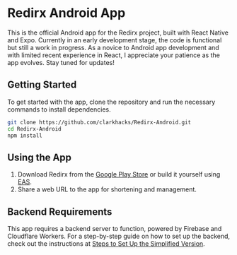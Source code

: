 # Redirx Android App

This is the official Android app for the Redirx project, built with React Native and Expo. Currently in an early development stage, the code is functional but still a work in progress. As a novice to Android app development and with limited recent experience in React, I appreciate your patience as the app evolves. Stay tuned for updates!

## Getting Started

To get started with the app, clone the repository and run the necessary commands to install dependencies.

```bash
git clone https://github.com/clarkhacks/Redirx-Android.git
cd Redirx-Android
npm install
```

## Using the App

1. Download Redirx from the [Google Play Store](#coming-soon) or build it yourself using [EAS](https://docs.expo.dev/build-reference/apk/).
2. Share a web URL to the app for shortening and management.

## Backend Requirements

This app requires a backend server to function, powered by Firebase and Cloudflare Workers. For a step-by-step guide on how to set up the backend, check out the instructions at [Steps to Set Up the Simplified Version](https://www.clark.today/blog/redirx/#steps-to-set-up-the-simplified-version).
